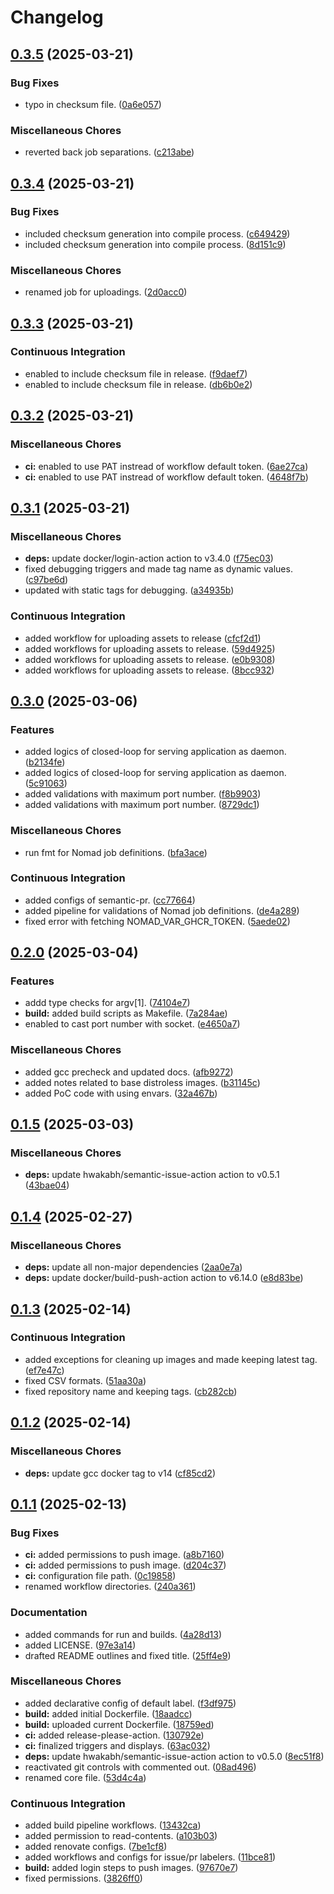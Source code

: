 # Changelog

## [0.3.5](https://github.com/hwakabh/echo-server/compare/v0.3.4...v0.3.5) (2025-03-21)


### Bug Fixes

* typo in checksum file. ([0a6e057](https://github.com/hwakabh/echo-server/commit/0a6e057b6fa48654c22836eed4db2f79f9a6a02f))


### Miscellaneous Chores

* reverted back job separations. ([c213abe](https://github.com/hwakabh/echo-server/commit/c213abe7b0f7c6aedddaf1c54dbede68ed6388cf))

## [0.3.4](https://github.com/hwakabh/echo-server/compare/v0.3.3...v0.3.4) (2025-03-21)


### Bug Fixes

* included checksum generation into compile process. ([c649429](https://github.com/hwakabh/echo-server/commit/c649429c241d90eb126a19c2973b2f9442aeae14))
* included checksum generation into compile process. ([8d151c9](https://github.com/hwakabh/echo-server/commit/8d151c9205860df96995a7c46d9535db59c4278e))


### Miscellaneous Chores

* renamed job for uploadings. ([2d0acc0](https://github.com/hwakabh/echo-server/commit/2d0acc0e5677cb0ae9b4aacc796f97df61d919be))

## [0.3.3](https://github.com/hwakabh/echo-server/compare/v0.3.2...v0.3.3) (2025-03-21)


### Continuous Integration

* enabled to include checksum file in release. ([f9daef7](https://github.com/hwakabh/echo-server/commit/f9daef755065bc978d78fd2628ff7862a878a2af))
* enabled to include checksum file in release. ([db6b0e2](https://github.com/hwakabh/echo-server/commit/db6b0e275be63ce14109bab06ce7756a05068c47))

## [0.3.2](https://github.com/hwakabh/echo-server/compare/v0.3.1...v0.3.2) (2025-03-21)


### Miscellaneous Chores

* **ci:** enabled to use PAT instread of workflow default token. ([6ae27ca](https://github.com/hwakabh/echo-server/commit/6ae27ca4194efe62409066cdc855090ed8ea8c63))
* **ci:** enabled to use PAT instread of workflow default token. ([4648f7b](https://github.com/hwakabh/echo-server/commit/4648f7b7d237d8eb29bb754319719ea605309e99))

## [0.3.1](https://github.com/hwakabh/echo-server/compare/v0.3.0...v0.3.1) (2025-03-21)


### Miscellaneous Chores

* **deps:** update docker/login-action action to v3.4.0 ([f75ec03](https://github.com/hwakabh/echo-server/commit/f75ec03b07883a6a1c3f7193df472c85ec091380))
* fixed debugging triggers and made tag name as dynamic values. ([c97be6d](https://github.com/hwakabh/echo-server/commit/c97be6debc418b1fb2b2ac1f4023b6c39ed12d7a))
* updated with static tags for debugging. ([a34935b](https://github.com/hwakabh/echo-server/commit/a34935bd72f7348cde2c934666b91d7a7a083901))


### Continuous Integration

* added workflow for uploading assets to release ([cfcf2d1](https://github.com/hwakabh/echo-server/commit/cfcf2d1581a2addd0a42fbab53361150366cdd0c))
* added workflows for uploading assets to release. ([59d4925](https://github.com/hwakabh/echo-server/commit/59d49252f359b7cea174b575c1ced6314751aca5))
* added workflows for uploading assets to release. ([e0b9308](https://github.com/hwakabh/echo-server/commit/e0b9308ee0dc954ff1345834cac9e8863af39d5c))
* added workflows for uploading assets to release. ([8bcc932](https://github.com/hwakabh/echo-server/commit/8bcc932b175f9f7997a237231a33495dce0e8c22))

## [0.3.0](https://github.com/hwakabh/echo-server/compare/v0.2.0...v0.3.0) (2025-03-06)


### Features

* added logics of closed-loop for serving application as daemon. ([b2134fe](https://github.com/hwakabh/echo-server/commit/b2134fed8cc0aa4608d77aa0c343924d6d051967))
* added logics of closed-loop for serving application as daemon. ([5c91063](https://github.com/hwakabh/echo-server/commit/5c910639b45b19c63fc2aec743f8df28f056d423))
* added validations with maximum port number. ([f8b9903](https://github.com/hwakabh/echo-server/commit/f8b9903da71ac842c63f6c4eb29e0185f13a58ab))
* added validations with maximum port number. ([8729dc1](https://github.com/hwakabh/echo-server/commit/8729dc141a0f3af543e77c242f8a118866bb401b))


### Miscellaneous Chores

* run fmt for Nomad job definitions. ([bfa3ace](https://github.com/hwakabh/echo-server/commit/bfa3acef6ffd78a2bdf4304047a4ebab6d1eb0ce))


### Continuous Integration

* added configs of semantic-pr. ([cc77664](https://github.com/hwakabh/echo-server/commit/cc77664da095bd5a6ae84792627eb1927ca1a5b5))
* added pipeline for validations of Nomad job definitions. ([de4a289](https://github.com/hwakabh/echo-server/commit/de4a289866f12722d2d97bc7152a8e2a66ad3af4))
* fixed error with fetching NOMAD_VAR_GHCR_TOKEN. ([5aede02](https://github.com/hwakabh/echo-server/commit/5aede027cce9eb3955bb0f4c8e9b6e80dbd349ec))

## [0.2.0](https://github.com/hwakabh/echo-server/compare/v0.1.5...v0.2.0) (2025-03-04)


### Features

* addd type checks for argv[1]. ([74104e7](https://github.com/hwakabh/echo-server/commit/74104e734a3c05e0c07dc9accfa2a21333d9bec7))
* **build:** added build scripts as Makefile. ([7a284ae](https://github.com/hwakabh/echo-server/commit/7a284aec03f481397dcda54dcfc50240d827c8e9))
* enabled to cast port number with socket. ([e4650a7](https://github.com/hwakabh/echo-server/commit/e4650a7aeee1d1f58403f54592206e8e89c28ee0))


### Miscellaneous Chores

* added gcc precheck and updated docs. ([afb9272](https://github.com/hwakabh/echo-server/commit/afb92728ecc2bd3dc0358345ac6943f276cce7fe))
* added notes related to base distroless images. ([b31145c](https://github.com/hwakabh/echo-server/commit/b31145cdd95ad9a2e3cb87b91de6d203d2684f28))
* added PoC code with using envars. ([32a467b](https://github.com/hwakabh/echo-server/commit/32a467b82d79feff1faa179b52526a6d22b2e427))

## [0.1.5](https://github.com/hwakabh/echo-server/compare/v0.1.4...v0.1.5) (2025-03-03)


### Miscellaneous Chores

* **deps:** update hwakabh/semantic-issue-action action to v0.5.1 ([43bae04](https://github.com/hwakabh/echo-server/commit/43bae04daddddcf1cbfb9aca920f5bee631e9e6e))

## [0.1.4](https://github.com/hwakabh/echo-server/compare/v0.1.3...v0.1.4) (2025-02-27)


### Miscellaneous Chores

* **deps:** update all non-major dependencies ([2aa0e7a](https://github.com/hwakabh/echo-server/commit/2aa0e7aaa71ee993649278cba984425c0853f805))
* **deps:** update docker/build-push-action action to v6.14.0 ([e8d83be](https://github.com/hwakabh/echo-server/commit/e8d83be335c49bc9ee2dfe205113078d23937d20))

## [0.1.3](https://github.com/hwakabh/echo-server/compare/v0.1.2...v0.1.3) (2025-02-14)


### Continuous Integration

* added exceptions for cleaning up images and made keeping latest tag. ([ef7e47c](https://github.com/hwakabh/echo-server/commit/ef7e47c8d445daa45abf2e5c0679673f47c390ab))
* fixed CSV formats. ([51aa30a](https://github.com/hwakabh/echo-server/commit/51aa30ad59ccc2e032a0f98de095b72691a51090))
* fixed repository name and keeping tags. ([cb282cb](https://github.com/hwakabh/echo-server/commit/cb282cb38a2a63c26116497c9a5a33681fd38d63))

## [0.1.2](https://github.com/hwakabh/echo-server/compare/v0.1.1...v0.1.2) (2025-02-14)


### Miscellaneous Chores

* **deps:** update gcc docker tag to v14 ([cf85cd2](https://github.com/hwakabh/echo-server/commit/cf85cd22db2ab7f568dc4bf41c30217279d7fddd))

## [0.1.1](https://github.com/hwakabh/echo-server/compare/v0.1.0...v0.1.1) (2025-02-13)


### Bug Fixes

* **ci:** added permissions to push image. ([a8b7160](https://github.com/hwakabh/echo-server/commit/a8b71608ae0e61dc8eded299273cc250e234f1b7))
* **ci:** added permissions to push image. ([d204c37](https://github.com/hwakabh/echo-server/commit/d204c376ab0fe14cbd264b04553328e9ad656cc1))
* **ci:** configuration file path. ([0c19858](https://github.com/hwakabh/echo-server/commit/0c19858db8826f70bc0972ffc1b11bfd14074e7f))
* renamed workflow directories. ([240a361](https://github.com/hwakabh/echo-server/commit/240a3617b9766af5dd713ec0239f1e46d8f09074))


### Documentation

* added commands for run and builds. ([4a28d13](https://github.com/hwakabh/echo-server/commit/4a28d13152e475e1a8708812801597081912efa0))
* added LICENSE. ([97e3a14](https://github.com/hwakabh/echo-server/commit/97e3a144c1a9b21e60455827a23fe88fdb74189b))
* drafted README outlines and fixed title. ([25ff4e9](https://github.com/hwakabh/echo-server/commit/25ff4e955d5b570c22318059430c533b167acc39))


### Miscellaneous Chores

* added declarative config of default label. ([f3df975](https://github.com/hwakabh/echo-server/commit/f3df975748acb8f19fc7b022cb3c8b92228f37f6))
* **build:** added initial Dockerfile. ([18aadcc](https://github.com/hwakabh/echo-server/commit/18aadcc8e3355561d57c86c7c34c9a279c47c8e4))
* **build:** uploaded current Dockerfile. ([18759ed](https://github.com/hwakabh/echo-server/commit/18759eda8089cb30443e684bf61a8bb92f5ef4cb))
* **ci:** added release-please-action. ([130792e](https://github.com/hwakabh/echo-server/commit/130792eb9e15d0bb2bd03c51d00410d938241b79))
* **ci:** finalized triggers and displays. ([63ac032](https://github.com/hwakabh/echo-server/commit/63ac03293318fdd4ec70bfc76425d3b1e6b54c17))
* **deps:** update hwakabh/semantic-issue-action action to v0.5.0 ([8ec51f8](https://github.com/hwakabh/echo-server/commit/8ec51f8b9bdfe4867af7123b6b7a5ed993563612))
* reactivated git controls with commented out. ([08ad496](https://github.com/hwakabh/echo-server/commit/08ad496051f380b0cab94ae53d870bf146bed59d))
* renamed core file. ([53d4c4a](https://github.com/hwakabh/echo-server/commit/53d4c4a8a9e61b0b5771c8cc859fa0ef636876b3))


### Continuous Integration

* added build pipeline workflows. ([13432ca](https://github.com/hwakabh/echo-server/commit/13432ca94b6e987c1307f5557b751e1f93a5dd44))
* added permission to read-contents. ([a103b03](https://github.com/hwakabh/echo-server/commit/a103b03a101a13f41583ba776bb2e4e85bbc2b2d))
* added renovate configs. ([7be1cf8](https://github.com/hwakabh/echo-server/commit/7be1cf87d768ab37d3b73f5d5176e5ccd5aade39))
* added workflows and configs for issue/pr labelers. ([11bce81](https://github.com/hwakabh/echo-server/commit/11bce818ad0119394b548bd53d4487ac55258d6a))
* **build:** added login steps to push images. ([97670e7](https://github.com/hwakabh/echo-server/commit/97670e73d215194ef360ba9bfeb61c9a9eb5e6f8))
* fixed permissions. ([3826ff0](https://github.com/hwakabh/echo-server/commit/3826ff019831502fcda5fa70d2932195c1f6367b))

